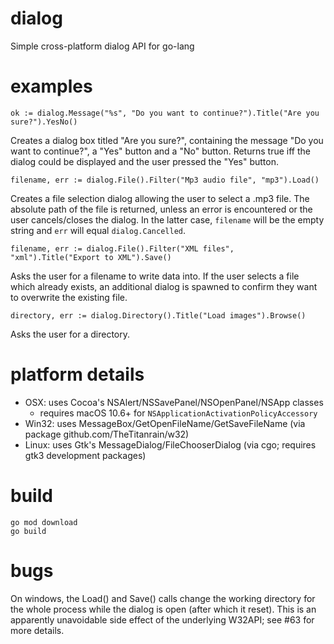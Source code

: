 # dialog
Simple cross-platform dialog API for go-lang

# examples
    ok := dialog.Message("%s", "Do you want to continue?").Title("Are you sure?").YesNo()

Creates a dialog box titled "Are you sure?", containing the message "Do you want to continue?",
a "Yes" button and a "No" button. Returns true iff the dialog could be displayed and the user
pressed the "Yes" button.

    filename, err := dialog.File().Filter("Mp3 audio file", "mp3").Load()

Creates a file selection dialog allowing the user to select a .mp3 file. The absolute path of
the file is returned, unless an error is encountered or the user cancels/closes the dialog.
In the latter case, `filename` will be the empty string and `err` will equal `dialog.Cancelled`.

    filename, err := dialog.File().Filter("XML files", "xml").Title("Export to XML").Save()

Asks the user for a filename to write data into. If the user selects a file which already exists,
an additional dialog is spawned to confirm they want to overwrite the existing file.

    directory, err := dialog.Directory().Title("Load images").Browse()

Asks the user for a directory.

# platform details
* OSX: uses Cocoa's NSAlert/NSSavePanel/NSOpenPanel/NSApp classes
    * requires macOS 10.6+ for `NSApplicationActivationPolicyAccessory`
* Win32: uses MessageBox/GetOpenFileName/GetSaveFileName (via package github.com/TheTitanrain/w32)
* Linux: uses Gtk's MessageDialog/FileChooserDialog (via cgo; requires gtk3 development packages)

# build
```
go mod download
go build
```

# bugs
On windows, the Load() and Save() calls change the working directory for the whole process while the dialog is open (after which it reset). This is an apparently unavoidable side effect of the underlying W32API; see #63 for more details.